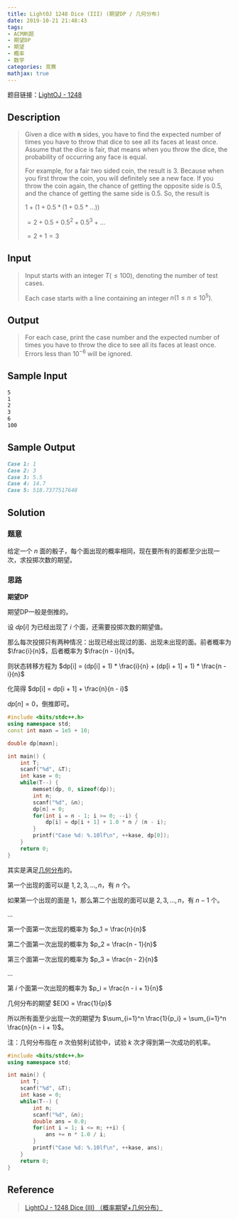 ```yaml
---
title: LightOJ 1248 Dice (III) (期望DP / 几何分布)
date: 2019-10-21 21:48:43
tags:
- ACM刷题
- 期望DP
- 期望
- 概率
- 数学
categories: 竞赛
mathjax: true
---
```


题目链接：[LightOJ - 1248](http://lightoj.com/volume_showproblem.php?problem=1248)

## Description
> Given a dice with **n** sides, you have to find the expected number of times you have to throw that dice to see all its faces at least once. Assume that the dice is fair, that means when you throw the dice, the probability of occurring any face is equal.
>
> For example, for a fair two sided coin, the result is 3. Because when you first throw the coin, you will definitely see a new face. If you throw the coin again, the chance of getting the opposite side is 0.5, and the chance of getting the same side is 0.5. So, the result is
> 
> $1 + (1 + 0.5 * (1 + 0.5 * ...))$
> 
> $= 2 + 0.5 + 0.5^2 + 0.5^3 + ...$
> 
> $= 2 + 1 = 3$


## Input
> Input starts with an integer $T (≤ 100)$, denoting the number of test cases.
> 
> Each case starts with a line containing an integer $n (1 ≤ n ≤ 10^5)$.

## Output

> For each case, print the case number and the expected number of times you have to throw the dice to see all its faces at least once. Errors less than $10^{-6}$ will be ignored.

## Sample Input

```markdown
5
1
2
3
6
100
```

## Sample Output

```markdown
Case 1: 1
Case 2: 3
Case 3: 5.5
Case 4: 14.7
Case 5: 518.7377517640
```


## Solution

### 题意

给定一个 $n$ 面的骰子，每个面出现的概率相同，现在要所有的面都至少出现一次，求投掷次数的期望。

### 思路

**期望DP**

期望DP一般是倒推的。

设 $dp[i]$ 为已经出现了 $i$ 个面，还需要投掷次数的期望值。

那么每次投掷只有两种情况：出现已经出现过的面、出现未出现的面。前者概率为 $\frac{i}{n}$，后者概率为 $\frac{n - i}{n}$。

则状态转移方程为 $dp[i] = (dp[i] + 1) * \frac{i}{n} + (dp[i + 1] + 1) * \frac{n - i}{n}$

化简得 $dp[i] = dp[i + 1] + \frac{n}{n - i}$

$dp[n] = 0$，倒推即可。

```cpp
#include <bits/stdc++.h>
using namespace std;
const int maxn = 1e5 + 10;

double dp[maxn];

int main() {
    int T;
    scanf("%d", &T);
    int kase = 0;
    while(T--) {
        memset(dp, 0, sizeof(dp));
        int n;
        scanf("%d", &n);
        dp[n] = 0;
        for(int i = n - 1; i >= 0; --i) {
            dp[i] = dp[i + 1] + 1.0 * n / (n - i);
        }
        printf("Case %d: %.10lf\n", ++kase, dp[0]);
    }
    return 0;
}
```

其实是满足[几何分布](https://en.wikipedia.org/wiki/Geometric_distribution)的。

第一个出现的面可以是 $1, 2, 3, ..., n$，有 $n$ 个。

如果第一个出现的面是 $1$，那么第二个出现的面可以是 $2, 3, ..., n$，有 $n - 1$ 个。

...

第一个面第一次出现的概率为 $p_1 = \frac{n}{n}$

第二个面第一次出现的概率为 $p_2 = \frac{n - 1}{n}$

第三个面第一次出现的概率为 $p_3 = \frac{n - 2}{n}$

...

第 $i$ 个面第一次出现的概率为 $p_i = \frac{n - i + 1}{n}$

几何分布的期望 $E(X) = \frac{1}{p}$

所以所有面至少出现一次的期望为 $\sum_{i=1}^n \frac{1}{p_i} = \sum_{i=1}^n \frac{n}{n - i + 1}$。

注：几何分布指在 $n$ 次伯努利试验中，试验 $k$ 次才得到第一次成功的机率。

```cpp
#include <bits/stdc++.h>
using namespace std;

int main() {
    int T;
    scanf("%d", &T);
    int kase = 0;
    while(T--) {
        int n;
        scanf("%d", &n);
        double ans = 0.0;
        for(int i = 1; i <= n; ++i) {
            ans += n * 1.0 / i;
        }
        printf("Case %d: %.10lf\n", ++kase, ans);
    }
    return 0;
}
```

## Reference

> [LightOJ - 1248 Dice (III) （概率期望+几何分布）
](https://blog.csdn.net/lidengdengter/article/details/82527426)